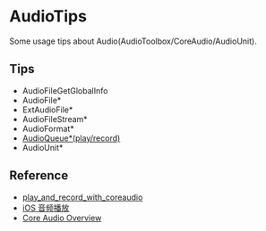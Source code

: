 # AudioTips
Some usage tips about Audio(AudioToolbox/CoreAudio/AudioUnit).

## Tips

* AudioFileGetGlobalInfo
* AudioFile*
* ExtAudioFile*
* AudioFileStream*
* AudioFormat*
* [AudioQueue*(play/record)](https://github.com/tomisacat/AudioQueueTutorial)
* AudioUnit*

## Reference

* [play_and_record_with_coreaudio](https://github.com/cz-it/play_and_record_with_coreaudio)
* [iOS 音频播放](http://msching.github.io/blog/2014/07/07/audio-in-ios/)
* [Core Audio Overview](https://developer.apple.com/library/content/documentation/MusicAudio/Conceptual/CoreAudioOverview/CoreAudioEssentials/CoreAudioEssentials.html)


